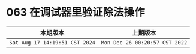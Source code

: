 # 063 在调试器里验证除法操作

|本期版本| 上期版本|
|:---:|:---:|
`Sat Aug 17 14:19:51 CST 2024` | `Mon Dec 26 00:20:57 CST 2022`